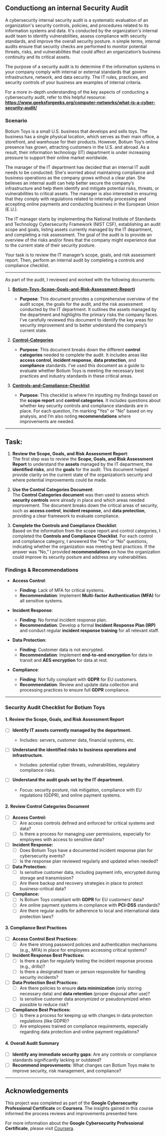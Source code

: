 ## Conductiong an internal Security Audit

A cybersecurity internal security audit is a systematic evaluation of an organization's security controls, policies, and procedures related to its information systems and data. It's conducted by the organization's internal audit team to identify vulnerabilities, assess compliance with security standards, and improve the overall security posture. n simple terms, internal audits ensure that security checks are performed to monitor potential threats, risks, and vulnerabilities that could affect an organization’s business continuity and its critical assets.

The purpose of a security audit is to determine if the information systems in your company comply with internal or external standards that govern infrastructure, network, and data security. The IT rules, practices, and security controls of your business are examples of internal criteria.

For a more in-depth understanding of the key aspects of conducting a cybersecurity audit,  refer to this helpful resource:  
**https://www.geeksforgeeks.org/computer-networks/what-is-a-cyber-security-audit/** 

### Scenario 

Botium Toys is a small U.S. business that develops and sells toys. The business has a single physical location, which serves as their main office, a storefront, and warehouse for their products. However, Botium Toy’s online presence has grown, attracting customers in the U.S. and abroad. As a result, their information technology (IT) department is under increasing pressure to support their online market worldwide. 

The manager of the IT department has decided that an internal IT audit needs to be conducted. She's worried about maintaining compliance and business operations as the company grows without a clear plan. She believes an internal audit can help better secure the company’s infrastructure and help them identify and mitigate potential risks, threats, or vulnerabilities to critical assets. The manager is also interested in ensuring that they comply with regulations related to internally processing and accepting online payments and conducting business in the European Union (E.U.).   

The IT manager starts by implementing the National Institute of Standards and Technology Cybersecurity Framework (NIST CSF), establishing an audit scope and goals, listing assets currently managed by the IT department, and completing a risk assessment. The goal of the audit is to provide an overview of the risks and/or fines that the company might experience due to the current state of their security posture.

Your task is to review the IT manager’s scope, goals, and risk assessment report. Then, perform an internal audit by completing a controls and compliance checklist. 

---

As part of the audit, I reviewed and worked with the following documents:


1. **[Botium-Toys-Scope-Goals-and-Risk-Assessment-Report](https://github.com/cherinejoseph/security-audit/blob/main/Botium-Toys-Scope-goals-and-risk-assessment-report.pdf))**  
   - **Purpose**: This document provides a comprehensive overview of the audit scope, the goals for the audit, and the risk assessment conducted by the IT department. It outlines the assets managed by the department and highlights the primary risks the company faces. I’ve carefully reviewed this document to identify the key areas for security improvement and to better understand the company’s current state.

2. **[Control-Categories](https://github.com/cherinejoseph/security-audit/blob/main/Control-categories.pdf)**  
   - **Purpose**: This document breaks down the different **control categories** needed to complete the audit. It includes areas like **access control**, **incident response**, **data protection**, and **compliance** standards. I’ve used this document as a guide to evaluate whether Botium Toys is meeting the necessary best practices and industry standards in these critical areas.

3. **[Controls-and-Compliance-Checklist](https://github.com/cherinejoseph/security-audit/blob/main/Controls-and-compliance-checklist.pdf)**  
   - **Purpose**: This checklist is where I’m inputting my findings based on the **scope report** and **control categories**. It includes questions about whether key security controls and compliance standards are in place. For each question, I’m marking "Yes" or "No" based on my analysis, and I’m also noting **recommendations** where improvements are needed.

---
## Task:
1. **Review the Scope, Goals, and Risk Assessment Report**:  
   The first step was to review the **Scope, Goals, and Risk Assessment Report** to understand the **assets** managed by the IT department, the **identified risks**, and the **goals** for the audit. This document helped provide clarity on the current state of the organization’s security and where potential improvements could be made.

2. **Use the Control Categories Document**:  
   The **Control Categories document** was then used to assess which **security controls** were already in place and which areas needed improvement. The document breaks down the critical areas of security, such as **access control**, **incident response**, and **data protection**, providing a clear framework to evaluate compliance.

3. **Complete the Controls and Compliance Checklist**:  
   Based on the information from the scope report and control categories, I completed the **Controls and Compliance Checklist**. For each control and compliance category, I answered the “Yes” or “No” questions, indicating whether the organization was meeting best practices. If the answer was “No,” I provided **recommendations** on how the organization could improve its security posture and address any vulnerabilities.


### Findings & Recommendations

- **Access Control**:
  - **Finding**: Lack of MFA for critical systems.
  - **Recommendation**: Implement **Multi-factor Authentication (MFA)** for all sensitive systems.

- **Incident Response**:
  - **Finding**: No formal incident response plan.
  - **Recommendation**: Develop a formal **Incident Response Plan (IRP)** and conduct regular **incident response training** for all relevant staff.

- **Data Protection**:
  - **Finding**: Customer data is not encrypted.
  - **Recommendation**: Implement **end-to-end encryption** for data in transit and **AES encryption** for data at rest.

- **Compliance**:
  - **Finding**: Not fully compliant with **GDPR** for EU customers.
  - **Recommendation**: Review and update data collection and processing practices to ensure full **GDPR** compliance.

 ---
### Security Audit Checklist for Botium Toys

#### 1. Review the Scope, Goals, and Risk Assessment Report

- [ ] **Identify IT assets currently managed by the department.**
  - Includes: servers, customer data, financial systems, etc.
  
- [ ] **Understand the identified risks to business operations and infrastructure.**
  - Includes: potential cyber threats, vulnerabilities, regulatory compliance risks.

- [ ] **Understand the audit goals set by the IT department.**
  - Focus: security posture, risk mitigation, compliance with EU regulations (GDPR), and online payment systems.

#### 2. Review Control Categories Document

- [ ] **Access Control:**
  - [ ] Are access controls defined and enforced for critical systems and data?
  - [ ] Is there a process for managing user permissions, especially for employees with access to sensitive data?

- [ ] **Incident Response:**
  - [ ] Does Botium Toys have a documented incident response plan for cybersecurity events?
  - [ ] Is the response plan reviewed regularly and updated when needed?

- [ ] **Data Protection:**
  - [ ] Is sensitive customer data, including payment info, encrypted during storage and transmission?
  - [ ] Are there backup and recovery strategies in place to protect business-critical data?

- [ ] **Compliance:**
  - [ ] Is Botium Toys compliant with **GDPR** for EU customers’ data?
  - [ ] Are online payment systems in compliance with **PCI-DSS** standards?
  - [ ] Are there regular audits for adherence to local and international data protection laws?

#### 3. Compliance Best Practices

- [ ] **Access Control Best Practices:**
  - [ ] Are there strong password policies and authentication mechanisms (e.g., MFA) in place for employees accessing critical systems?

- [ ] **Incident Response Best Practices:**
  - [ ] Is there a plan for regularly testing the incident response process (e.g., drills)?
  - [ ] Is there a designated team or person responsible for handling security incidents?

- [ ] **Data Protection Best Practices:**
  - [ ] Are there policies to ensure **data minimization** (only storing necessary data) and **data retention** (proper disposal after use)?
  - [ ] Is sensitive customer data anonymized or pseudonymized when possible to reduce risk?

- [ ] **Compliance Best Practices:**
  - [ ] Is there a process for keeping up with changes in data protection regulations (like GDPR)?
  - [ ] Are employees trained on compliance requirements, especially regarding data protection and online payment regulations?

#### 4. Overall Audit Summary

- [ ] **Identify any immediate security gaps**: Are any controls or compliance standards significantly lacking or outdated?
- [ ] **Recommend improvements**: What changes can Botium Toys make to improve security, risk management, and compliance?

---

## **Acknowledgements**

This project was completed as part of the **Google Cybersecurity Professional Certificate** on **Coursera**. The insights gained in this course informed the process reviews and improvements presented here.

For more information about the **Google Cybersecurity Professional Certificate**, please visit [Coursera](https://www.coursera.org/professional-certificates/google-cybersecurity).














